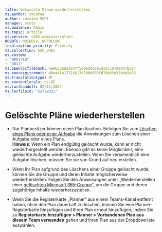 ```yaml
---
title: Gelöschte Pläne wiederherstellen
ms.author: cmcatee
author: cmcatee-MSFT
manager: scotv
ms.audience: Admin
ms.topic: article
ms.service: o365-administration
ROBOTS: NOINDEX, NOFOLLOW
localization_priority: Priority
ms.collection: Adm_O365
ms.custom:
- "9001718"
- "3811"
ms.openlocfilehash: 5e9653ed2d024f5606ddc091dce7587e9247bc24
ms.sourcegitcommit: 49eaa1417714617d768df85fd79b65e35b6e5c83
ms.translationtype: HT
ms.contentlocale: de-DE
ms.lasthandoff: 02/11/2022
ms.locfileid: "62729331"
---
```

# <a name="recover-deleted-plans"></a>Gelöschte Pläne wiederherstellen

- Nur Planbesitzer können einen Plan löschen. Befolgen Sie zum [Löschen eines Plans oder einer Aufgabe](https://support.microsoft.com/office/39e10e78-13f0-446d-94cd-9e562648497a.) die Anweisungen zum Löschen einer Aufgabe oder eines Plans.  
    **Hinweis**: Wenn ein Plan endgültig gelöscht wurde, kann er nicht wiederhergestellt werden. Ebenso gibt es keine Möglichkeit, eine gelöschte Aufgabe wiederherzustellen. Wenn Sie versehentlich eine Aufgabe löschen, müssen Sie sie von Grund auf neu erstellen.

- Wenn Ihr Plan aufgrund des Löschens einer Gruppe gelöscht wurde, können Sie die Gruppe und deren Inhalte möglicherweise wiederherstellen. Folgen Sie den Anweisungen unter „Wiederherstellen einer [gelöschten Microsoft 365-Gruppe](https://docs.microsoft.com/microsoft-365/admin/create-groups/restore-deleted-group)“, um die Gruppe und deren zugehörige Inhalte wiederherzustellen.

- Wenn Sie die Registerkarte „Planner“ aus einem Teams-Kanal entfernt haben, ohne den Plan dauerhaft zu löschen, können Sie eine Planner-Registerkarte hinzufügen und Ihren Plan erneut hinzufügen, indem Sie zu **Registerkarte hinzufügen > Planner > Vorhandenen Plan aus diesem Team verwenden** gehen und Ihren Plan aus der Dropdownliste auswählen.
